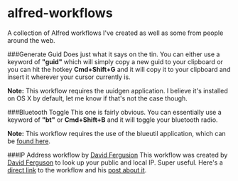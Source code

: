 # alfred-workflows
A collection of Alfred workflows I've created as well as some from people around the web.

###Generate Guid
Does just what it says on the tin. You can either use a keyword of **"guid"** which will simply copy a new guid to your clipboard or you can hit the hotkey **Cmd+Shift+G** and it will copy it to your clipboard and insert it wherever your cursor currently is.

**Note:** This workflow requires the uuidgen application. I believe it's installed on OS X by default, let me know if that's not the case though.

###Bluetooth Toggle
This one is fairly obvious. You can essentially use a keyword of **"bt"** or **Cmd+Shift+B** and it will toggle your bluetooth radio.

**Note:** This workflow requires the use of the blueutil application, which can be [found here](http://www.frederikseiffert.de/blueutil/).

###IP Address workflow by [David Fergusion](http://dferg.us/ip-address-workflow/)
This workflow was created by [David Ferguson](http://dferg.us/ip-address-workflow/) to look up your public and local IP. Super useful. Here's a [direct link](http://cloud.dferg.us/K9MA) to the workflow and his [post about it](http://dferg.us/ip-address-workflow/).

